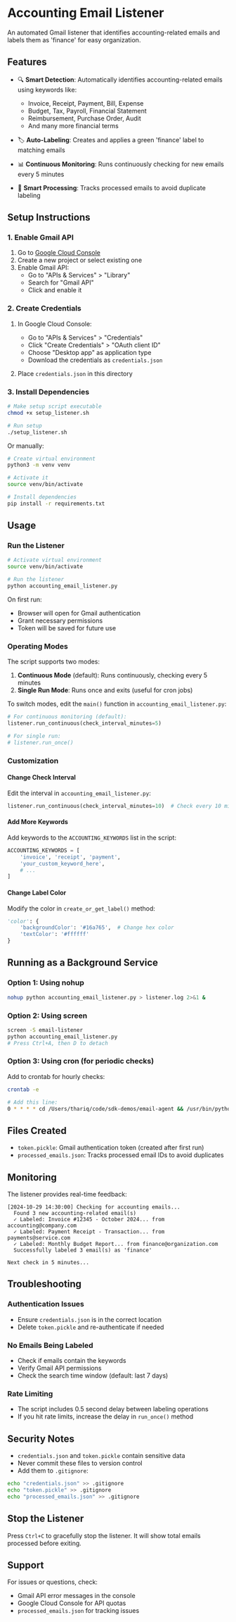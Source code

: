 # Accounting Email Listener

An automated Gmail listener that identifies accounting-related emails and labels them as 'finance' for easy organization.

## Features

- 🔍 **Smart Detection**: Automatically identifies accounting-related emails using keywords like:
  - Invoice, Receipt, Payment, Bill, Expense
  - Budget, Tax, Payroll, Financial Statement
  - Reimbursement, Purchase Order, Audit
  - And many more financial terms

- 🏷️ **Auto-Labeling**: Creates and applies a green 'finance' label to matching emails

- 📊 **Continuous Monitoring**: Runs continuously checking for new emails every 5 minutes

- 🔄 **Smart Processing**: Tracks processed emails to avoid duplicate labeling

## Setup Instructions

### 1. Enable Gmail API

1. Go to [Google Cloud Console](https://console.cloud.google.com/)
2. Create a new project or select existing one
3. Enable Gmail API:
   - Go to "APIs & Services" > "Library"
   - Search for "Gmail API"
   - Click and enable it

### 2. Create Credentials

1. In Google Cloud Console:
   - Go to "APIs & Services" > "Credentials"
   - Click "Create Credentials" > "OAuth client ID"
   - Choose "Desktop app" as application type
   - Download the credentials as `credentials.json`

2. Place `credentials.json` in this directory

### 3. Install Dependencies

```bash
# Make setup script executable
chmod +x setup_listener.sh

# Run setup
./setup_listener.sh
```

Or manually:

```bash
# Create virtual environment
python3 -m venv venv

# Activate it
source venv/bin/activate

# Install dependencies
pip install -r requirements.txt
```

## Usage

### Run the Listener

```bash
# Activate virtual environment
source venv/bin/activate

# Run the listener
python accounting_email_listener.py
```

On first run:
- Browser will open for Gmail authentication
- Grant necessary permissions
- Token will be saved for future use

### Operating Modes

The script supports two modes:

1. **Continuous Mode** (default): Runs continuously, checking every 5 minutes
2. **Single Run Mode**: Runs once and exits (useful for cron jobs)

To switch modes, edit the `main()` function in `accounting_email_listener.py`:

```python
# For continuous monitoring (default):
listener.run_continuous(check_interval_minutes=5)

# For single run:
# listener.run_once()
```

### Customization

#### Change Check Interval

Edit the interval in `accounting_email_listener.py`:

```python
listener.run_continuous(check_interval_minutes=10)  # Check every 10 minutes
```

#### Add More Keywords

Add keywords to the `ACCOUNTING_KEYWORDS` list in the script:

```python
ACCOUNTING_KEYWORDS = [
    'invoice', 'receipt', 'payment',
    'your_custom_keyword_here',
    # ...
]
```

#### Change Label Color

Modify the color in `create_or_get_label()` method:

```python
'color': {
    'backgroundColor': '#16a765',  # Change hex color
    'textColor': '#ffffff'
}
```

## Running as a Background Service

### Option 1: Using nohup

```bash
nohup python accounting_email_listener.py > listener.log 2>&1 &
```

### Option 2: Using screen

```bash
screen -S email-listener
python accounting_email_listener.py
# Press Ctrl+A, then D to detach
```

### Option 3: Using cron (for periodic checks)

Add to crontab for hourly checks:

```bash
crontab -e

# Add this line:
0 * * * * cd /Users/thariq/code/sdk-demos/email-agent && /usr/bin/python3 accounting_email_listener.py
```

## Files Created

- `token.pickle`: Gmail authentication token (created after first run)
- `processed_emails.json`: Tracks processed email IDs to avoid duplicates

## Monitoring

The listener provides real-time feedback:

```
[2024-10-29 14:30:00] Checking for accounting emails...
  Found 3 new accounting-related email(s)
  ✓ Labeled: Invoice #12345 - October 2024... from accounting@company.com
  ✓ Labeled: Payment Receipt - Transaction... from payments@service.com
  ✓ Labeled: Monthly Budget Report... from finance@organization.com
  Successfully labeled 3 email(s) as 'finance'

Next check in 5 minutes...
```

## Troubleshooting

### Authentication Issues
- Ensure `credentials.json` is in the correct location
- Delete `token.pickle` and re-authenticate if needed

### No Emails Being Labeled
- Check if emails contain the keywords
- Verify Gmail API permissions
- Check the search time window (default: last 7 days)

### Rate Limiting
- The script includes 0.5 second delay between labeling operations
- If you hit rate limits, increase the delay in `run_once()` method

## Security Notes

- `credentials.json` and `token.pickle` contain sensitive data
- Never commit these files to version control
- Add them to `.gitignore`:

```bash
echo "credentials.json" >> .gitignore
echo "token.pickle" >> .gitignore
echo "processed_emails.json" >> .gitignore
```

## Stop the Listener

Press `Ctrl+C` to gracefully stop the listener. It will show total emails processed before exiting.

## Support

For issues or questions, check:
- Gmail API error messages in the console
- Google Cloud Console for API quotas
- `processed_emails.json` for tracking issues